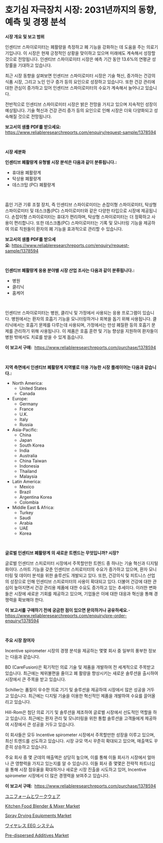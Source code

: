 <p><h1>호기심 자극장치 시장: 2031년까지의 동향, 예측 및 경쟁 분석</h1></p><p><strong>시장 개요 및 보고 범위</strong></p>
<p><p>인센티브 스파이로미터는 폐활량을 측정하고 폐 기능을 강화하는 데 도움을 주는 의료기기입니다. 이 시장은 현재 긍정적인 상황을 맞이하고 있으며 미래에도 계속해서 성장할 것으로 전망됩니다. 인센티브 스파이로미터 시장은 예측 기간 동안 13.6%의 연평균 성장률을 기대하고 있습니다.</p><p>최근 시장 동향을 살펴보면 인센티브 스파이로미터 시장은 기술 혁신, 증가하는 건강의식품 시장, 그리고 노인 인구 증가 등의 요인으로 성장하고 있습니다. 또한 건강 관리에 대한 관심이 증가하고 있어 인센티브 스파이로미터의 수요가 계속해서 늘어나고 있습니다.</p><p>전반적으로 인센티브 스파이로미터 시장은 밝은 전망을 가지고 있으며 지속적인 성장이 예상됩니다. 기술 혁신과 건강 관리 증가 등의 요인으로 인해 시장은 더욱 다양화되고 성숙해질 것으로 전망됩니다.</p></p>
<p><strong>보고서의 샘플 PDF를 받으세요:</strong> <a href="https://www.reliableresearchreports.com/enquiry/request-sample/1378594">https://www.reliableresearchreports.com/enquiry/request-sample/1378594</a></p>
<p>&nbsp;</p>
<p><strong>시장 세분화</strong></p>
<p><strong>인센티브 폐활량계 유형별 시장 분석은 다음과 같이 분류됩니다.:</strong></p>
<p><ul><li>휴대용 폐활량계</li><li>탁상용 폐활량계</li><li>데스크탑 (PC) 폐활량계</li></ul></p>
<p>&nbsp;</p>
<p><p>흡인 기관 기류 조절 장치, 즉 인센티브 스파이로미터는 손잡이형 스파이로미터, 탁상형 스파이로미터 및 데스크톱(PC) 스파이로미터와 같은 다양한 타입으로 시장에 제공됩니다. 손잡이형 스파이로미터는 휴대가 편리하며, 탁상형 스파이로미터는 더 정확하고 사용이 편리합니다. 또한 데스크톱(PC) 스파이로미터는 기록 및 모니터링 기능을 제공하여 의료 직원들이 환자의 폐 기능을 효과적으로 관리할 수 있습니다.</p></p>
<p><strong>보고서의 샘플 PDF를 받으세요:</strong>&nbsp;<a href="https://www.reliableresearchreports.com/enquiry/request-sample/1378594">https://www.reliableresearchreports.com/enquiry/request-sample/1378594</a></p>
<p>&nbsp;</p>
<p><strong> 인센티브 폐활량계 응용 분야별 시장 산업 조사는 다음과 같이 분류됩니다.:</strong></p>
<p><ul><li>병원</li><li>클리닉</li><li>홈케어</li></ul></p>
<p>&nbsp;</p>
<p><p>인센티브 스파이로미터는 병원, 클리닉 및 가정에서 사용되는 응용 프로그램이 있습니다. 병원에서는 환자의 호흡기 기능을 모니터링하거나 회복을 돕기 위해 사용됩니다. 클리닉에서는 호흡기 문제를 다루는데 사용되며, 가정에서는 만성 폐질환 등의 호흡기 문제를 관리하기 위해 사용됩니다. 이 제품은 호흡 훈련 및 기능 향상을 지원하여 환자들이 병원 밖에서도 치료를 받을 수 있게 돕습니다.</p></p>
<p><strong>이 보고서 구매:</strong>&nbsp; <a href="https://www.reliableresearchreports.com/purchase/1378594">https://www.reliableresearchreports.com/purchase/1378594</a></p>
<p>&nbsp;</p>
<p><strong>지역 측면에서 인센티브 폐활량계 지역별로 이용 가능한 시장 플레이어는 다음과 같습니다.:</strong></p>
<p><ul>
    <li>
        North America:
        <ul>
            <li>United States</li>
            <li>Canada</li>
        </ul>
    </li>
    <li>
        Europe:
        <ul>
            <li>Germany</li>
            <li>France</li>
            <li>U.K.</li>
            <li>Italy</li>
            <li>Russia</li>
        </ul>
    </li>
    <li>
        Asia-Pacific:
        <ul>
            <li>China</li>
            <li>Japan</li>
            <li>South Korea</li>
            <li>India</li>
            <li>Australia</li>
            <li>China Taiwan</li>
            <li>Indonesia</li>
            <li>Thailand</li>
            <li>Malaysia</li>
        </ul>
    </li>
    <li>
        Latin America:
        <ul>
            <li>Mexico</li>
            <li>Brazil</li>
            <li>Argentina Korea</li>
            <li>Colombia</li>
        </ul>
    </li>
    <li>
        Middle East & Africa:
        <ul>
            <li>Turkey</li>
            <li>Saudi</li>
            <li>Arabia</li>
            <li>UAE</li>
            <li>Korea</li>
        </ul>
    </li>
    </ul></p>
<p>&nbsp;</p>
<p><strong>글로벌 인센티브 폐활량계 의 새로운 트렌드는 무엇입니까? 시장?</strong></p>
<p><p>글로벌 인센티브 스피로미터 시장에서 주목할만한 트렌드 중 하나는 기술 혁신과 디지털화이다. 스마트 기능을 갖춘 인센티브 스피로미터의 수요가 증가하고 있으며, 환자 모니터링 및 데이터 분석을 위한 솔루션도 개발되고 있다. 또한, 건강의식 및 피트니스 산업의 성장으로 인해 인센티브 스피로미터의 사용이 확대되고 있다. 더불어 건강에 대한 관심이 높아지면서 건강 관리용 제품에 대한 수요도 증가하고 있는 추세이다. 이러한 변화들은 시장에 새로운 기회를 제공하고 있으며, 기업들은 이에 대한 대응과 혁신을 통해 경쟁력을 확보해야 한다.</p></p>
<p><strong>이 보고서를 구매하기 전에 궁금한 점이 있으면 문의하거나 공유하세요.</strong>- <a href="https://www.reliableresearchreports.com/enquiry/pre-order-enquiry/1378594">https://www.reliableresearchreports.com/enquiry/pre-order-enquiry/1378594</a></p>
<p>&nbsp;</p>
<p><strong>주요 시장 참여자</strong></p>
<p><p>Incentive spirometer 시장의 경쟁 분석을 제공하는 몇몇 회사 중 일부의 풍부한 정보는 다음과 같습니다.</p><p>BD (CareFusion)은 획기적인 의료 기술 및 제품을 개발하여 전 세계적으로 주목받고 있습니다. 최근에는 체위불편을 줄이고 폐 활량을 향상시키는 새로운 솔루션을 출시하여 시장에서 큰 주목을 받고 있습니다.</p><p>Schiller는 품질이 우수한 의료 기기 및 솔루션을 제공하여 시장에서 많은 성공을 거두고 있습니다. 최근에는 디지털 기술을 이용한 혁신적인 제품을 개발하여 수요를 끌어올리고 있습니다.</p><p>Hill-Rom은 첨단 의료 기기 및 솔루션을 제조하여 글로벌 시장에서 선도적인 역할을 하고 있습니다. 최근에는 환자 관리 및 모니터링을 위한 통합 솔루션을 고객들에게 제공하여 시장에서 큰 성공을 거두고 있습니다.</p><p>이 회사들은 모두 Incentive spirometer 시장에서 주목할만한 성장을 이루고 있으며, 최신 트렌드를 선도하고 있습니다. 시장 규모 역시 꾸준히 확대되고 있으며, 매출액도 꾸준히 상승하고 있습니다.</p><p>주요 회사 중 몇 군데의 매출액은 상당히 높으며, 이를 통해 이들 회사가 시장에서 얼마나 큰 영향력을 가지고 있는지를 알 수 있습니다. 이들 회사 중 몇몇은 전략적 파트너십을 통해 시장 점유율을 확대하거나 새로운 시장 진출을 시도하고 있어, Incentive spirometer 시장에서 더 많은 경쟁력을 보여주고 있습니다.</p></p>
<p><strong>이 보고서 구매:</strong>&nbsp;&nbsp;<a href="https://www.reliableresearchreports.com/purchase/1378594">https://www.reliableresearchreports.com/purchase/1378594</a></p>
<p><p><a href="https://medium.com/@grarrity46/%E5%88%B6%E6%9C%8D%E3%81%A8%E4%BD%9C%E6%A5%AD%E6%9C%8D%E5%B8%82%E5%A0%B4%E3%81%AE%E5%B1%95%E6%9C%9B-%E6%A5%AD%E7%95%8C%E6%A6%82%E8%A6%81%E3%81%A8%E4%BA%88%E6%B8%AC-2024%E5%B9%B4%E3%81%8B%E3%82%892031%E5%B9%B4-78b1886e3b3b">ユニフォームとワークウェア</a></p><p><a href="https://issuu.com/reportprime-2/docs/kitchen-food-blender-mixer-market-size-2030.pptx">Kitchen Food Blender & Mixer Market</a></p><p><a href="https://issuu.com/reportprime-2/docs/spray-drying-equipments-market-size-2030.pptx">Spray Drying Equipments Market</a></p><p><a href="https://github.com/wkuactfdzwizk06/Market-Research-Report-List-1/blob/main/6459872944.md">ワイヤレス EEG システム</a></p><p><a href="https://github.com/ChiragRp1/Market-Research-Report-List-3/blob/main/pre-dispersed-additives-market.md">Pre-dispersed Additives Market</a></p></p>
